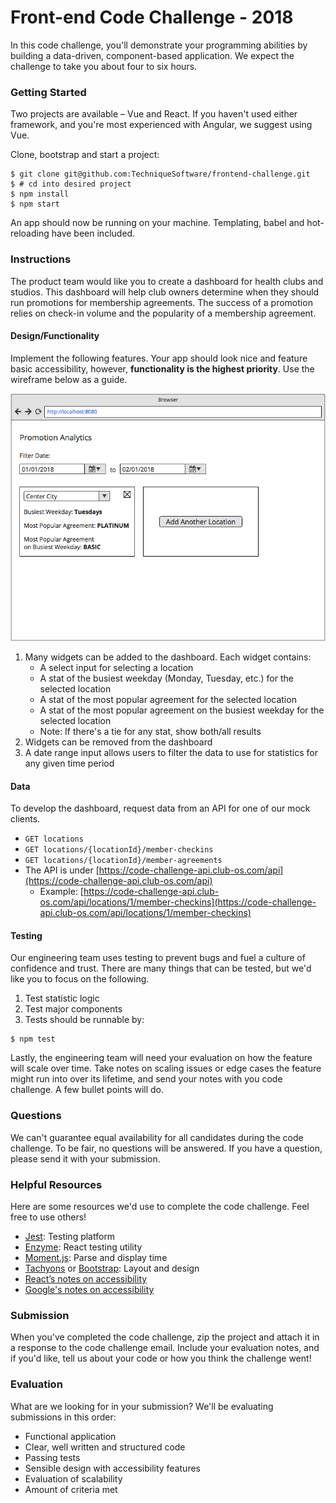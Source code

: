 # Front-end Code Challenge - 2018

In this code challenge, you'll demonstrate your programming abilities by building a data-driven, component-based application. We expect the challenge to take you about four to six hours.

### Getting Started

Two projects are available – Vue and React. If you haven't used either framework, and you're most experienced with Angular, we suggest using Vue.

Clone, bootstrap and start a project:

```
$ git clone git@github.com:TechniqueSoftware/frontend-challenge.git
$ # cd into desired project
$ npm install
$ npm start
```

An app should now be running on your machine. Templating, babel and hot-reloading have been included.

### Instructions

The product team would like you to create a dashboard for health clubs and studios. This dashboard will help club owners determine when they should run promotions for membership agreements. The success of a promotion relies on check-in volume and the popularity of a membership agreement.

#### Design/Functionality

Implement the following features. Your app should look nice and feature basic accessibility, however, **functionality is the highest priority**. Use the wireframe below as a guide.

![design mockup](./design-mockup.png)

1. Many widgets can be added to the dashboard. Each widget contains:
    * A select input for selecting a location
    * A stat of the busiest weekday (Monday, Tuesday, etc.) for the selected location
    * A stat of the most popular agreement for the selected location
    * A stat of the most popular agreement on the busiest weekday for the selected location
    * Note: If there's a tie for any stat, show both/all results
1. Widgets can be removed from the dashboard
1. A date range input allows users to filter the data to use for statistics for any given time period

#### Data

To develop the dashboard, request data from an API for one of our mock clients.

* `GET locations`
* `GET locations/{locationId}/member-checkins`
* `GET locations/{locationId}/member-agreements`
* The API is under [https://code-challenge-api.club-os.com/api](https://code-challenge-api.club-os.com/api)
    * Example: [https://code-challenge-api.club-os.com/api/locations/1/member-checkins](https://code-challenge-api.club-os.com/api/locations/1/member-checkins)
    
#### Testing

Our engineering team uses testing to prevent bugs and fuel a culture of confidence and trust. There are many things that can be tested, but we'd like you to focus on the following.

1. Test statistic logic
1. Test major components
1. Tests should be runnable by:

```
$ npm test
```

Lastly, the engineering team will need your evaluation on how the feature will scale over time. Take notes on scaling issues or edge cases the feature might run into over its lifetime, and send your notes with you code challenge. A few bullet points will do.

### Questions

We can't guarantee equal availability for all candidates during the code challenge. To be fair, no questions will be answered. If you have a question, please send it with your submission.

### Helpful Resources

Here are some resources we'd use to complete the code challenge. Feel free to use others!

* [Jest](https://jestjs.io/): Testing platform
* [Enzyme](http://airbnb.io/enzyme/): React testing utility
* [Moment.js](https://momentjs.com/): Parse and display time
* [Tachyons](http://tachyons.io/) or [Bootstrap](https://getbootstrap.com/): Layout and design
* [React’s notes on accessibility](https://reactjs.org/docs/accessibility.html)
* [Google's notes on accessibility](https://developers.google.com/web/fundamentals/accessibility/)

### Submission

When you've completed the code challenge, zip the project and attach it in a response to the code challenge email. Include your evaluation notes, and if you'd like, tell us about your code or how you think the challenge went!

### Evaluation

What are we looking for in your submission? We'll be evaluating submissions in this order:

* Functional application
* Clear, well written and structured code
* Passing tests
* Sensible design with accessibility features
* Evaluation of scalability
* Amount of criteria met
